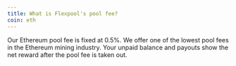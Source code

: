 ```yaml
---
title: What is Flexpool's pool fee?
coin: eth
---
```


Our Ethereum pool fee is fixed at 0.5%. We offer one of the lowest pool fees in the Ethereum mining industry. Your unpaid balance and payouts show the net reward after the pool fee is taken out.
